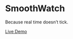 # SmoothWatch
Because real time doesn’t tick.

[Live Demo](https://roederandreas.github.io/SmoothWatch/index.html)
